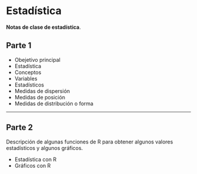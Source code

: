 # Estadística

**Notas de clase de estadística**.

## Parte 1

* Obejetivo principal
* Estadística
* Conceptos
* Variables
* Estadísticos
* Medidas de dispersión
* Medidas de posición
* Medidas de distribución o forma

---

## Parte 2

Descripción de algunas funciones de R para obtener algunos valores estadísticos y algunos gráficos.

* Estadística con R
* Gráficos con R
